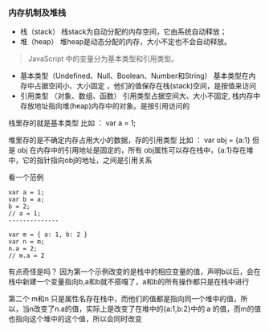 ### 内存机制及堆栈

- 栈（stack） 栈stack为自动分配的内存空间，它由系统自动释放；
- 堆（heap） 堆heap是动态分配的内存，大小不定也不会自动释放。

> JavaScript 中的变量分为基本类型和引用类型。

- 基本类型（Undefined、Null、Boolean、Number和String）
基本类型在内存中占据空间小、大小固定 ，他们的值保存在栈(stack)空间，是按值来访问
- 引用类型 （对象、数组、函数）
引用类型占据空间大、大小不固定, 栈内存中存放地址指向堆(heap)内存中的对象。是按引用访问的

栈里存的就是基本类型
比如 ： var a = 1;

堆里存的是不确定内存占用大小的数据，存的引用类型
比如 ： var obj = {a:1}
但是 obj 在内存中的引用地址是固定的，所有 obj属性可以存在栈中，{a:1}存在堆中，它的指针指向obj的地址，之间是引用关系

看一个范例

```
var a = 1;
var b = a;
b = 2;
// a = 1;
--------------

var m = { a: 1, b: 2 }
var n = m;
n.a = 2;
// m.a = 2

```

有点奇怪是吗？
因为第一个示例改变的是栈中的相应变量的值，声明b以后，会在栈中新建一个变量指向b,a和b就不搭嘎了，a和b的所有操作都只是在栈中进行

第二个 m和n 只是属性名存在栈中，而他们的值都是指向同一个堆中的值，所以，当n改变了n.a的值，实际上是改变了在堆中的{a:1,b:2}中的 a 的值，而m的值也指向这个堆中的这个值，所以会同时改变


